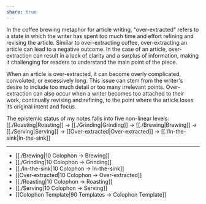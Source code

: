 ```yaml
---
share: true
---
```

In the coffee brewing metaphor for article writing, "over-extracted" refers to a state in which the writer has spent too much time and effort refining and revising the article. Similar to over-extracting coffee, over-extracting an article can lead to a negative outcome. In the case of an article, over-extraction can result in a lack of clarity and a surplus of information, making it challenging for readers to understand the main point of the piece.

When an article is over-extracted, it can become overly complicated, convoluted, or excessively long. This issue can stem from the writer's desire to include too much detail or too many irrelevant points. Over-extraction can also occur when a writer becomes too attached to their work, continually revising and refining, to the point where the article loses its original intent and focus.

The epistemic status of my notes falls into five non-linear levels: [[./Roasting|Roasting]] -> [[./Grinding|Grinding]] -> [[./Brewing|Brewing]] -> [[./Serving|Serving]] -> [[Over-extracted|Over-extracted]] -> [[./In-the-sink|In-the-sink]]

---
- [[./Brewing|10 Colophon → Brewing]]
- [[./Grinding|10 Colophon → Grinding]]
- [[./In-the-sink|10 Colophon → In-the-sink]]
- [[Over-extracted|10 Colophon → Over-extracted]]
- [[./Roasting|10 Colophon → Roasting]]
- [[./Serving|10 Colophon → Serving]]
- [[Colophon Template|90 Templates → Colophon Template]]
